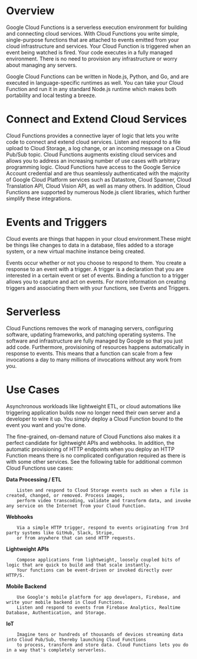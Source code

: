 # Overview

Google Cloud Functions is a serverless execution environment for building and connecting cloud services. With Cloud Functions you write simple, single-purpose functions that are attached to events emitted from your cloud infrastructure and services. Your Cloud Function is triggered when an event being watched is fired. Your code executes in a fully managed environment. There is no need to provision any infrastructure or worry about managing any servers.

Google Cloud Functions can be written in Node.js, Python, and Go, and are executed in language-specific runtimes as well. You can take your Cloud Function and run it in any standard Node.js runtime which makes both portability and local testing a breeze.


# Connect and Extend Cloud Services

Cloud Functions provides a connective layer of logic that lets you write code to connect and extend cloud services. Listen and respond to a file upload to Cloud Storage, a log change, or an incoming message on a Cloud Pub/Sub topic. Cloud Functions augments existing cloud services and allows you to address an increasing number of use cases with arbitrary programming logic. Cloud Functions have access to the Google Service Account credential and are thus seamlessly authenticated with the majority of Google Cloud Platform services such as Datastore, Cloud Spanner, Cloud Translation API, Cloud Vision API, as well as many others. In addition, Cloud Functions are supported by numerous Node.js client libraries, which further simplify these integrations.

# Events and Triggers

Cloud events are things that happen in your cloud environment.These might be things like changes to data in a database, files added to a storage system, or a new virtual machine instance being created.

Events occur whether or not you choose to respond to them. You create a response to an event with a trigger. A trigger is a declaration that you are interested in a certain event or set of events. Binding a function to a trigger allows you to capture and act on events. For more information on creating triggers and associating them with your functions, see Events and Triggers.

# Serverless

Cloud Functions removes the work of managing servers, configuring software, updating frameworks, and patching operating systems. The software and infrastructure are fully managed by Google so that you just add code. Furthermore, provisioning of resources happens automatically in response to events. This means that a function can scale from a few invocations a day to many millions of invocations without any work from you.

# Use Cases

Asynchronous workloads like lightweight ETL, or cloud automations like triggering application builds now no longer need their own server and a developer to wire it up. You simply deploy a Cloud Function bound to the event you want and you're done.

The fine-grained, on-demand nature of Cloud Functions also makes it a perfect candidate for lightweight APIs and webhooks. In addition, the automatic provisioning of HTTP endpoints when you deploy an HTTP Function means there is no complicated configuration required as there is with some other services. See the following table for additional common Cloud Functions use cases:

   **Data Processing / ETL**
        
        Listen and respond to Cloud Storage events such as when a file is created, changed, or removed. Process images,
        perform video transcoding, validate and transform data, and invoke any service on the Internet from your Cloud Function.
        
   **Webhooks**
      
        Via a simple HTTP trigger, respond to events originating from 3rd party systems like GitHub, Slack, Stripe,
        or from anywhere that can send HTTP requests.
    
   **Lightweight APIs**
   
        Compose applications from lightweight, loosely coupled bits of logic that are quick to build and that scale instantly.
        Your functions can be event-driven or invoked directly over HTTP/S.
        
   **Mobile Backend**
   
        Use Google's mobile platform for app developers, Firebase, and write your mobile backend in Cloud Functions.
        Listen and respond to events from Firebase Analytics, Realtime Database, Authentication, and Storage.
        
   **IoT**
   
        Imagine tens or hundreds of thousands of devices streaming data into Cloud Pub/Sub, thereby launching Cloud Functions 
        to process, transform and store data. Cloud Functions lets you do in a way that's completely serverless.
